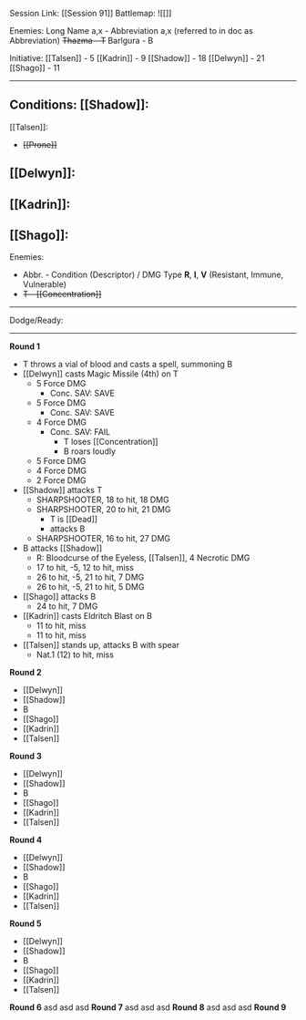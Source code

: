 Session Link:
[[Session 91]]
Battlemap:
![[]]

Enemies:
Long Name a,x - Abbreviation a,x (referred to in doc as Abbreviation)
~~Thazma - T~~
Barlgura - B

Initiative:
[[Talsen]] - 5
[[Kadrin]] - 9
[[Shadow]] - 18
[[Delwyn]] - 21
[[Shago]] - 11

---
Conditions:
[[Shadow]]:
- 

[[Talsen]]:
- ~~[[Prone]]~~

[[Delwyn]]:
- 

[[Kadrin]]:
- 

[[Shago]]: 
- 

Enemies:
- Abbr. - Condition (Descriptor) / DMG Type __R__, __I__, __V__ (Resistant, Immune, Vulnerable)
- ~~T - [[Concentration]]~~

---
Dodge/Ready:


---
**Round 1**
- T throws a vial of blood and casts a spell, summoning B
- [[Delwyn]] casts Magic Missile (4th) on T
	- 5 Force DMG
		- Conc. SAV: SAVE
	- 5 Force DMG
		- Conc. SAV: SAVE
	- 4 Force DMG
		- Conc. SAV: FAIL
			- T loses [[Concentration]]
			- B roars loudly
	- 5 Force DMG
	- 4 Force DMG
	- 2 Force DMG
- [[Shadow]] attacks T
	- SHARPSHOOTER, 18 to hit, 18 DMG
	- SHARPSHOOTER, 20 to hit, 21 DMG
		- T is [[Dead]]
		- attacks B
	- SHARPSHOOTER, 16 to hit, 27 DMG
- B attacks [[Shadow]]
	- R: Bloodcurse of the Eyeless, [[Talsen]], 4 Necrotic DMG
	- 17 to hit, -5, 12 to hit, miss
	- 26 to hit, -5, 21 to hit, 7 DMG
	- 26 to hit, -5, 21 to hit, 5 DMG
- [[Shago]] attacks B
	- 24 to hit, 7 DMG
- [[Kadrin]] casts Eldritch Blast on B
	- 11 to hit, miss
	- 11 to hit, miss
- [[Talsen]] stands up, attacks B with spear
	- Nat.1 (12) to hit, miss

**Round 2**
- [[Delwyn]]
- [[Shadow]]
- B
- [[Shago]]
- [[Kadrin]]
- [[Talsen]]

**Round 3**
- [[Delwyn]]
- [[Shadow]]
- B
- [[Shago]]
- [[Kadrin]]
- [[Talsen]]

**Round 4**
- [[Delwyn]]
- [[Shadow]]
- B
- [[Shago]]
- [[Kadrin]]
- [[Talsen]]

**Round 5**
- [[Delwyn]]
- [[Shadow]]
- B
- [[Shago]]
- [[Kadrin]]
- [[Talsen]]

**Round 6**
asd
asd
asd
**Round 7**
asd
asd
asd
**Round 8**
asd
asd
asd
**Round 9**
